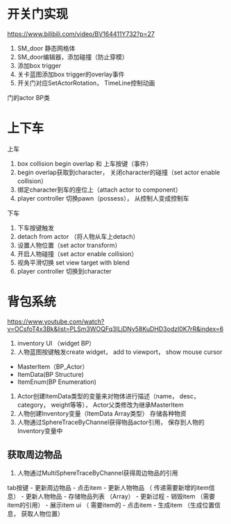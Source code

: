 

# 开关门实现

https://www.bilibili.com/video/BV164411Y732?p=27


1. SM_door 静态网格体
2. SM_door编辑器，添加碰撞（防止穿模）
3. 添加box trigger
4. 关卡蓝图添加box trigger的overlay事件
5. 开关门对应SetActorRotation， TimeLine控制动画


门的actor BP类



# 上下车

上车
1. box collision begin overlap 和 上车按键（事件）
2. begin overlap获取到character， 关闭character的碰撞（set actor enable collision）
3. 绑定character到车的座位上（attach actor to component）
4. player controller 切换pawn（possess）， 从控制人变成控制车


下车
1. 下车按键触发
2. detach from actor （将人物从车上detach）
3. 设置人物位置（set actor transform）
4. 开启人物碰撞（set actor enable collision）
5. 视角平滑切换 set view target with blend 
6. player controller 切换到character


# 背包系统

https://www.youtube.com/watch?v=OCsfoT4x3Bk&list=PLSm3WOQFq3ILjDNy58KuDHD3odzl0K7rR&index=6

1. inventory UI （widget BP）
2. 人物蓝图按键触发create widget， add to viewport， show mouse cursor


- MasterItem（BP_Actor）
- ItemData(BP Structure)
- ItemEnum(BP Enumeration)

1. Actor创建ItemData类型的变量来对物体进行描述（name， desc， category， weight等等）， Actor父类修改为继承MasterItem
2. 人物创建Inventory变量（ItemData Array类型） 存储各种物资
3. 人物通过SphereTraceByChannel获得物品actor引用， 保存到人物的Inventory变量中



## 获取周边物品
1. 人物通过MultiSphereTraceByChannel获得周边物品的引用


tab按键
    - 更新周边物品
      - 点击item
        - 更新人物物品 （ 传递需要新增的item信息）
    - 更新人物物品
      - 存储物品列表 （Array）
      - 更新过程
        - 销毁item  （需要item的引用）
        - 展示item ui （ 需要item的
      - 点击item
        - 生成item （生成位置信息， 获取人物位置）
